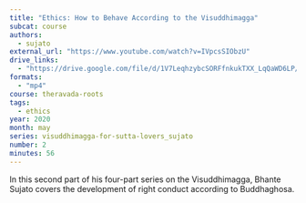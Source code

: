 ```yaml
---
title: "Ethics: How to Behave According to the Visuddhimagga"
subcat: course
authors:
  - sujato
external_url: "https://www.youtube.com/watch?v=IVpcsSIObzU"
drive_links:
  - "https://drive.google.com/file/d/1V7LeqhzybcSORFfnkukTXX_LqQaWD6LP/view?usp=drive_link"
formats: 
  - "mp4"
course: theravada-roots
tags:
  - ethics
year: 2020
month: may
series: visuddhimagga-for-sutta-lovers_sujato
number: 2
minutes: 56
---
```


In this second part of his four-part series on the Visuddhimagga, Bhante Sujato covers the development of right conduct according to Buddhaghosa.
